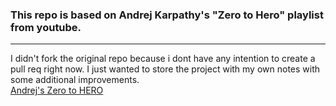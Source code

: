 ### This repo is based on Andrej Karpathy's "Zero to Hero" playlist from youtube. 
---
I didn't fork the original repo because i dont have any intention to create a pull req right now. I just wanted to store the project with my own notes with some additional improvements.</br>
[Andrej's Zero to HERO](https://www.youtube.com/watch?v=PaCmpygFfXo&list=PLAqhIrjkxbuWI23v9cThsA9GvCAUhRvKZ&index=3)

